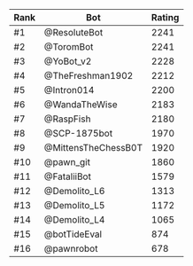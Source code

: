 Rank|Bot|Rating
---|---|---
#1|@ResoluteBot|2241
#2|@ToromBot|2241
#3|@YoBot_v2|2228
#4|@TheFreshman1902|2212
#5|@Intron014|2200
#6|@WandaTheWise|2183
#7|@RaspFish|2180
#8|@SCP-1875bot|1970
#9|@MittensTheChessB0T|1920
#10|@pawn_git|1860
#11|@FataliiBot|1579
#12|@Demolito_L6|1313
#13|@Demolito_L5|1172
#14|@Demolito_L4|1065
#15|@botTideEval|874
#16|@pawnrobot|678
